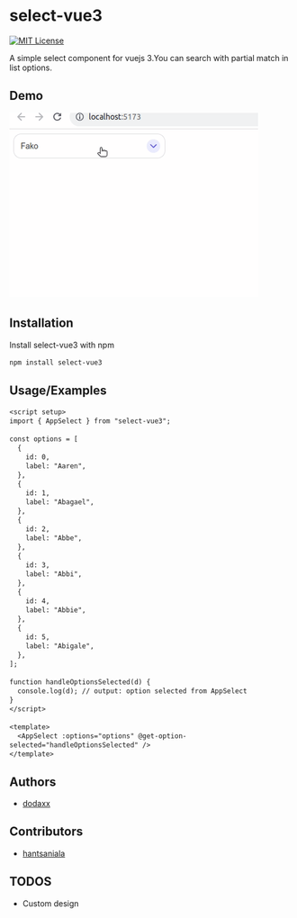 # select-vue3

[![MIT License](https://img.shields.io/badge/License-MIT-green.svg)](https://choosealicense.com/licenses/mit/)

A simple select component for vuejs 3.You can search with partial match in list options.

## Demo

![select-vue3 Demo](src/assets/video/demo.gif)

## Installation

Install select-vue3 with npm

```bash
npm install select-vue3
```

## Usage/Examples

```vue
<script setup>
import { AppSelect } from "select-vue3";

const options = [
  {
    id: 0,
    label: "Aaren",
  },
  {
    id: 1,
    label: "Abagael",
  },
  {
    id: 2,
    label: "Abbe",
  },
  {
    id: 3,
    label: "Abbi",
  },
  {
    id: 4,
    label: "Abbie",
  },
  {
    id: 5,
    label: "Abigale",
  },
];

function handleOptionsSelected(d) {
  console.log(d); // output: option selected from AppSelect
}
</script>

<template>
  <AppSelect :options="options" @get-option-selected="handleOptionsSelected" />
</template>
```

## Authors

- [dodaxx](https://www.github.com/dodaxx)

## Contributors

- [hantsaniala](https://www.github.com/hantsaniala)

## TODOS

- Custom design
